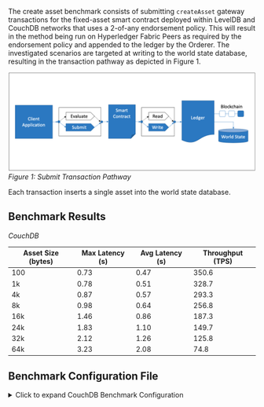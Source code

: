 The create asset benchmark consists of submitting `createAsset` gateway transactions for the fixed-asset smart contract deployed within LevelDB and CouchDB networks that uses a 2-of-any endorsement policy. This will result in the method being run on Hyperledger Fabric Peers as required by the endorsement policy and appended to the ledger by the Orderer. The investigated scenarios are targeted at writing to the world state database, resulting in the transaction pathway as depicted in Figure 1.

![submit contract create pathway](../../../../../diagrams/TransactionRoute_Submit.png)*Figure 1: Submit Transaction Pathway*

Each transaction inserts a single asset into the world state database.

## Benchmark Results
*CouchDB*

| Asset Size (bytes) | Max Latency (s) | Avg Latency (s) | Throughput (TPS) |
| ------------------ | --------------- | --------------- | ---------------- |
|100	|0.73	|0.47	|350.6 |
|1k	    |0.78	|0.51	|328.7 |
|4k	    |0.87	|0.57	|293.3 |
|8k	    |0.98	|0.64	|256.8 |
|16k	|1.46	|0.86	|187.3 |
|24k	|1.83	|1.10	|149.7 |
|32k	|2.12	|1.26	|125.8 |
|64k	|3.23	|2.08	|74.8 |

## Benchmark Configuration File

<details>
  <summary>Click to expand CouchDB Benchmark Configuration</summary>
  
```
workers:
  type: local
  number: 5
rounds:
  - label: create-asset-8000-fixed-tps
    description: >-
      Test a submitTransaction() Gateway method against the Go `fixed-asset`
      Smart Contract method named `createAsset`, which inserts an asset of size
      8000 bytes into the World State database at a fixed TPS rate.
    chaincodeID: fixed-asset
    txDuration: 300
    rateControl:
      type: fixed-rate
      opts:
        tps: 15
    arguments:
      chaincodeID: fixed-asset
      bytesize: 8000
    callback: benchmarks/api/fabric/lib/create-asset.js
  - label: create-asset-100
    description: >-
      Test a submitTransaction() Gateway method against the Go `fixed-asset`
      Smart Contract method named `createAsset`, which inserts an asset of size
      100 bytes into the World State database.
    chaincodeID: fixed-asset
    txDuration: 300
    rateControl:
      type: fixed-backlog
      opts:
        unfinished_per_client: 50
        startingTps: 1
    arguments:
      chaincodeID: fixed-asset
      bytesize: 100
    callback: benchmarks/api/fabric/lib/create-asset.js
  - label: create-asset-1000
    description: >-
      Test a submitTransaction() Gateway method against the Go `fixed-asset`
      Smart Contract method named `createAsset`, which inserts an asset of size
      1000 bytes into the World State database.
    chaincodeID: fixed-asset
    txDuration: 300
    rateControl:
      type: fixed-backlog
      opts:
        unfinished_per_client: 50
        startingTps: 1
    arguments:
      chaincodeID: fixed-asset
      bytesize: 1000
    callback: benchmarks/api/fabric/lib/create-asset.js
  - label: create-asset-4000
    description: >-
      Test a submitTransaction() Gateway method against the Go `fixed-asset`
      Smart Contract method named `createAsset`, which inserts an asset of size
      4000 bytes into the World State database.
    chaincodeID: fixed-asset
    txDuration: 300
    rateControl:
      type: fixed-backlog
      opts:
        unfinished_per_client: 50
        startingTps: 1
    arguments:
      chaincodeID: fixed-asset
      bytesize: 4000
    callback: benchmarks/api/fabric/lib/create-asset.js
  - label: create-asset-8000
    description: >-
      Test a submitTransaction() Gateway method against the Go `fixed-asset`
      Smart Contract method named `createAsset`, which inserts an asset of size
      8000 bytes into the World State database.
    chaincodeID: fixed-asset
    txDuration: 300
    rateControl:
      type: fixed-backlog
      opts:
        unfinished_per_client: 50
        startingTps: 1
    arguments:
      chaincodeID: fixed-asset
      bytesize: 8000
    callback: benchmarks/api/fabric/lib/create-asset.js
  - label: create-asset-16000
    description: >-
      Test a submitTransaction() Gateway method against the Go `fixed-asset`
      Smart Contract method named `createAsset`, which inserts an asset of size
      16000 bytes into the World State database.
    chaincodeID: fixed-asset
    txDuration: 300
    rateControl:
      type: fixed-backlog
      opts:
        unfinished_per_client: 50
        startingTps: 1
    arguments:
      chaincodeID: fixed-asset
      bytesize: 16000
    callback: benchmarks/api/fabric/lib/create-asset.js
  - label: create-asset-24000
    description: >-
      Test a submitTransaction() Gateway method against the Go `fixed-asset`
      Smart Contract method named `createAsset`, which inserts an asset of size
      24000 bytes into the World State database.
    chaincodeID: fixed-asset
    txDuration: 300
    rateControl:
      type: fixed-backlog
      opts:
        unfinished_per_client: 50
        startingTps: 1
    arguments:
      chaincodeID: fixed-asset
      bytesize: 24000
    callback: benchmarks/api/fabric/lib/create-asset.js
  - label: create-asset-32000
    description: >-
      Test a submitTransaction() Gateway method against the Go `fixed-asset`
      Smart Contract method named `createAsset`, which inserts an asset of size
      32000 bytes into the World State database.
    chaincodeID: fixed-asset
    txDuration: 300
    rateControl:
      type: fixed-backlog
      opts:
        unfinished_per_client: 50
        startingTps: 1
    arguments:
      chaincodeID: fixed-asset
      bytesize: 32000
    callback: benchmarks/api/fabric/lib/create-asset.js
  - label: create-asset-64000
    description: >-
      Test a submitTransaction() Gateway method against the Go `fixed-asset`
      Smart Contract method named `createAsset`, which inserts an asset of size
      64000 bytes into the World State database.
    chaincodeID: fixed-asset
    txDuration: 300
    rateControl:
      type: fixed-backlog
      opts:
        unfinished_per_client: 50
        startingTps: 1
    arguments:
      chaincodeID: fixed-asset
      bytesize: 64000
    callback: benchmarks/api/fabric/lib/create-asset.js
```
</details>